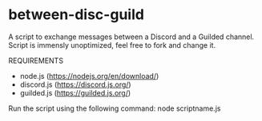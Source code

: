 # between-disc-guild
A script to exchange messages between a Discord and a Guilded channel. Script is immensly unoptimized, feel free to fork and change it.

REQUIREMENTS
- node.js (https://nodejs.org/en/download/)
- discord.js (https://discord.js.org/)
- guilded.js (https://guilded.js.org/)

Run the script using the following command:
node scriptname.js

